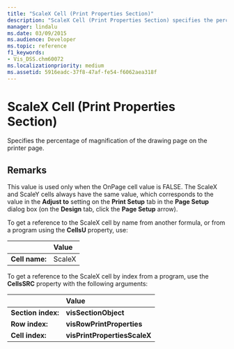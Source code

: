 ```yaml
---
title: "ScaleX Cell (Print Properties Section)"
description: "ScaleX Cell (Print Properties Section) specifies the percentage of magnification of the drawing page on the printer page."
manager: lindalu
ms.date: 03/09/2015
ms.audience: Developer
ms.topic: reference
f1_keywords:
- Vis_DSS.chm60072
ms.localizationpriority: medium
ms.assetid: 5916eadc-37f8-47af-fe54-f6062aea318f
---
```


# ScaleX Cell (Print Properties Section)

Specifies the percentage of magnification of the drawing page on the printer page.
  
## Remarks

This value is used only when the OnPage cell value is FALSE. The ScaleX and ScaleY cells always have the same value, which corresponds to the value in the **Adjust to** setting on the **Print Setup** tab in the **Page Setup** dialog box (on the **Design** tab, click the **Page Setup** arrow). 
  
To get a reference to the ScaleX cell by name from another formula, or from a program using the **CellsU** property, use: 
  
||Value |
|:-----|:-----|
|**Cell name:**  <br/> |ScaleX  <br/> |
   
To get a reference to the ScaleX cell by index from a program, use the **CellsSRC** property with the following arguments: 
  
||Value |
|:-----|:-----|
|**Section index:**  <br/> |**visSectionObject** <br/> |
|**Row index:**  <br/> |**visRowPrintProperties** <br/> |
|**Cell index:**  <br/> |**visPrintPropertiesScaleX** <br/> |
   

